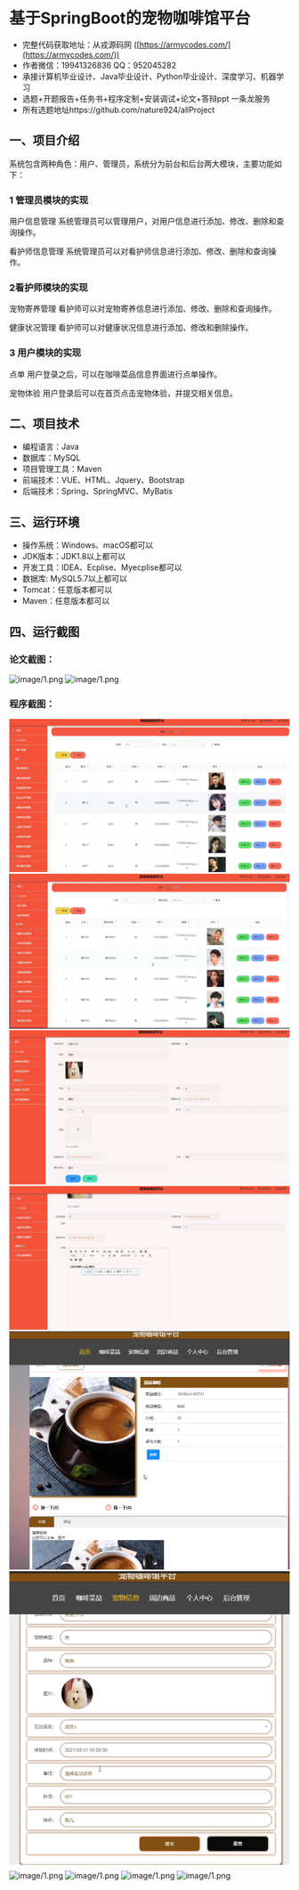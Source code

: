 基于SpringBoot的宠物咖啡馆平台
=
- 完整代码获取地址：从戎源码网 ([https://armycodes.com/](https://armycodes.com/))
- 作者微信：19941326836  QQ：952045282 
- 承接计算机毕业设计、Java毕业设计、Python毕业设计、深度学习、机器学习
- 选题+开题报告+任务书+程序定制+安装调试+论文+答辩ppt 一条龙服务
- 所有选题地址https://github.com/nature924/allProject

一、项目介绍
---
系统包含两种角色：用户、管理员，系统分为前台和后台两大模块，主要功能如下：

### 1 管理员模块的实现

用户信息管理
系统管理员可以管理用户，对用户信息进行添加、修改、删除和查询操作。

看护师信息管理
系统管理员可以对看护师信息进行添加、修改、删除和查询操作。

### 2看护师模块的实现

宠物寄养管理
看护师可以对宠物寄养信息进行添加、修改、删除和查询操作。

健康状况管理
看护师可以对健康状况信息进行添加、修改和删除操作。

### 3 用户模块的实现

点单
用户登录之后，可以在咖啡菜品信息界面进行点单操作。

宠物体验
用户登录后可以在首页点击宠物体验，并提交相关信息。




二、项目技术
---
- 编程语言：Java
- 数据库：MySQL
- 项目管理工具：Maven
- 前端技术：VUE、HTML、Jquery、Bootstrap
- 后端技术：Spring、SpringMVC、MyBatis

三、运行环境
---
- 操作系统：Windows、macOS都可以
- JDK版本：JDK1.8以上都可以
- 开发工具：IDEA、Ecplise、Myecplise都可以
- 数据库: MySQL5.7以上都可以
- Tomcat：任意版本都可以
- Maven：任意版本都可以

四、运行截图
---
### 论文截图：
![image/1.png](limage/1.png)
![image/1.png](limage/2.png)

### 程序截图：
![image/1.png](image/1.png)
![image/1.png](image/2.png)
![image/1.png](image/3.png)
![image/1.png](image/4.png)
![image/1.png](image/5.png)
![image/1.png](image/6.png)
![image/1.png](image/7.png)
![image/1.png](image/8.png)
![image/1.png](image/9.png)
![image/1.png](image/10.png)

